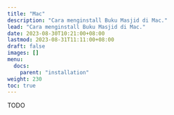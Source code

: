 ```yaml
---
title: "Mac"
description: "Cara menginstall Buku Masjid di Mac."
lead: "Cara menginstall Buku Masjid di Mac."
date: 2023-08-30T10:21:00+08:00
lastmod: 2023-08-31T11:11:00+08:00
draft: false
images: []
menu:
  docs:
    parent: "installation"
weight: 230
toc: true
---
```


TODO
